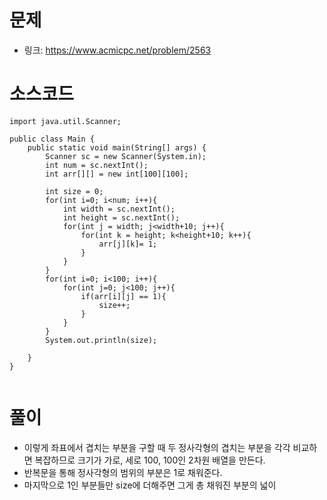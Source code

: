 # 문제
- 링크: 
<https://www.acmicpc.net/problem/2563>

# 소스코드
```
import java.util.Scanner;

public class Main {
    public static void main(String[] args) {
        Scanner sc = new Scanner(System.in);
        int num = sc.nextInt();
        int arr[][] = new int[100][100];

        int size = 0;
        for(int i=0; i<num; i++){
            int width = sc.nextInt();
            int height = sc.nextInt();
            for(int j = width; j<width+10; j++){
                for(int k = height; k<height+10; k++){
                    arr[j][k]= 1;
                }
            }
        }
        for(int i=0; i<100; i++){
            for(int j=0; j<100; j++){
                if(arr[i][j] == 1){
                    size++;
                }
            }
        }
        System.out.println(size);

    }
}


```
# 풀이
- 이렇게 좌표에서 겹치는 부분을 구할 때 두 정사각형의 겹치는 부분을 각각 비교하면 복잡하므로 크기가 가로, 세로 100, 100인 2차원 배열을 만든다.
- 반복문을 통해 정사각형의 범위의 부분은 1로 채워준다.
- 마지막으로 1인 부분들만 size에 더해주면 그게 총 채워진 부분의 넓이

